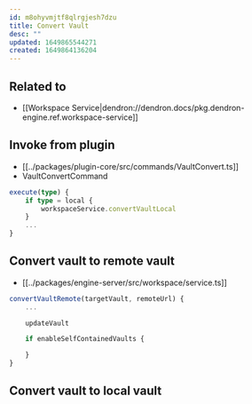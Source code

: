 ```yaml
---
id: m8ohyvmjtf8qlrgjesh7dzu
title: Convert Vault
desc: ""
updated: 1649865544271
created: 1649864136204
---
```


## Related to

- [[Workspace Service|dendron://dendron.docs/pkg.dendron-engine.ref.workspace-service]]

## Invoke from plugin

- [[../packages/plugin-core/src/commands/VaultConvert.ts]]
- VaultConvertCommand

```ts
execute(type) {
	if type = local {
		workspaceService.convertVaultLocal
	}
	...
}
```

## Convert vault to remote vault

- [[../packages/engine-server/src/workspace/service.ts]]

```ts
convertVaultRemote(targetVault, remoteUrl) {
	...

	updateVault

	if enableSelfContainedVaults {

	}
}
```

## Convert vault to local vault
